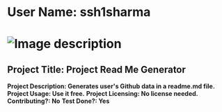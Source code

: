 
# User Name: ssh1sharma  
# ![Image description](https://github.com/ssh1sharma.png?size=125)
## Project Title: Project Read Me Generator
**Project Description: Generates user's Github data in a readme.md file.**
**Project Usage: Use it free.**
**Project Licensing: No license needed.**
**Contributing?: No**
**Test Done?: Yes**

